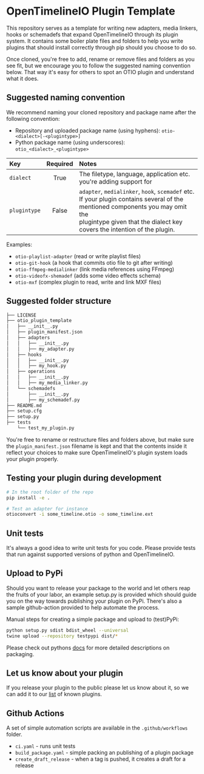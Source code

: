 # OpenTimelineIO Plugin Template

This repository serves as a template for writing new adapters, media linkers, 
hooks or schemadefs that expand OpenTimelineIO through its plugin system.
It contains some boiler plate files and folders to help you write plugins that 
should install correctly through pip should you choose to do so.

Once cloned, you're free to add, rename or remove files and folders as you 
see fit, but we encourage you to follow the suggested naming convention below. 
That way it's easy for others to spot an OTIO plugin and understand what it does.


## Suggested naming convention

We recommend naming your cloned repository and package name after the 
following convention:

* Repository and uploaded package name (using hyphens):
`otio-<dialect>[-<plugintype>]`
* Python package name (using underscores): `otio_<dialect>_<plugintype>`


| Key          | Required | Notes                                                             |
|:-------------|:--------:|:------------------------------------------------------------------|
| `dialect`    | True     | The filetype, language, application etc. you're adding support for|
| `plugintype` | False    | `adapter`, `medialinker`, `hook`, `scemadef` etc.<br>If your plugin contains several of the mentioned components you may omit the<br>plugintype given that the dialect key covers the intention of the plugin.

Examples:
* `otio-playlist-adapter` (read or write playlist files)
* `otio-git-hook` (a hook that commits otio file to git after writing)
* `otio-ffmpeg-medialinker` (link media references using FFmpeg)
* `otio-videofx-shemadef` (adds some video effects schema)
* `otio-mxf` (complex plugin to read, write and link MXF files)


## Suggested folder structure

```bash
├── LICENSE
├── otio_plugin_template
│   ├── __init__.py
│   ├── plugin_manifest.json
│   ├── adapters
│   │   ├── __init__.py
│   │   ├── my_adapter.py
│   ├── hooks
│   │   ├── __init__.py
│   │   ├── my_hook.py
│   ├── operations
│   │   ├── __init__.py
│   │   ├── my_media_linker.py
│   └── schemadefs
│       ├── __init__.py
│       ├── my_schemadef.py
├── README.md
├── setup.cfg
├── setup.py
├── tests
    └── test_my_plugin.py
```
You're free to rename or restructure files and folders above, but make sure the 
`plugin_manifest.json` filename is kept and that the contents inside it reflect
your choices to make sure OpenTimelineIO's plugin system loads your plugin properly.


## Testing your plugin during development
```bash
# In the root folder of the repo
pip install -e .

# Test an adapter for instance
otioconvert -i some_timeline.otio -o some_timeline.ext
```


## Unit tests

It's always a good idea to write unit tests for you code.
Please provide tests that run against supported versions of python and 
OpenTimelineIO.


## Upload to PyPi

Should you want to release your package to the world and let others reap the 
fruits of your labor, an example setup.py is provided which should guide you 
on the way towards publishing your plugin on PyPi.
There's also a sample github-action provided to help automate the process.

Manual steps for creating a simple package and upload to (test)PyPi:
```bash
python setup.py sdist bdist_wheel --universal
twine upload --repository testpypi dist/*
```
Please check out pythons [docs](https://packaging.python.org/tutorials/packaging-projects/#packaging-python-projects) 
for more detailed descriptions on packaging. 


## Let us know about your plugin
If you release your plugin to the public please let us know about it, so we can 
add it to our [list](https://github.com/PixarAnimationStudios/OpenTimelineIO/wiki/Tools-and-Projects-Using-OpenTimelineIO) 
of known plugins.


## Github Actions

A set of simple automation scripts are available in the `.github/workflows` folder.
* `ci.yaml` - runs unit tests
* `build_package.yaml` - simple packing an publishing of a plugin package
* `create_draft_release` - when a tag is pushed, it creates a draft for a release
